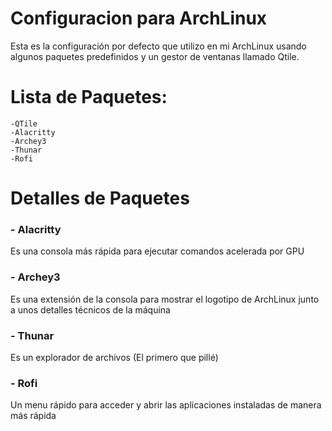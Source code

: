 # Configuracion para ArchLinux
Esta es la configuración por defecto que utilizo en mi ArchLinux
usando algunos paquetes predefinidos y un gestor de ventanas llamado 
Qtile.

# Lista de Paquetes:

	-QTile
	-Alacritty
	-Archey3
	-Thunar
	-Rofi


# Detalles de Paquetes

### - Alacritty
Es una consola más rápida para ejecutar comandos acelerada por GPU

### - Archey3
Es una extensión de la consola para mostrar el logotipo de ArchLinux junto a unos
detalles técnicos de la máquina

### - Thunar
Es un explorador de archivos (El primero que pillé)

### - Rofi
Un menu rápido para acceder y abrir las aplicaciones instaladas de manera más rápida
